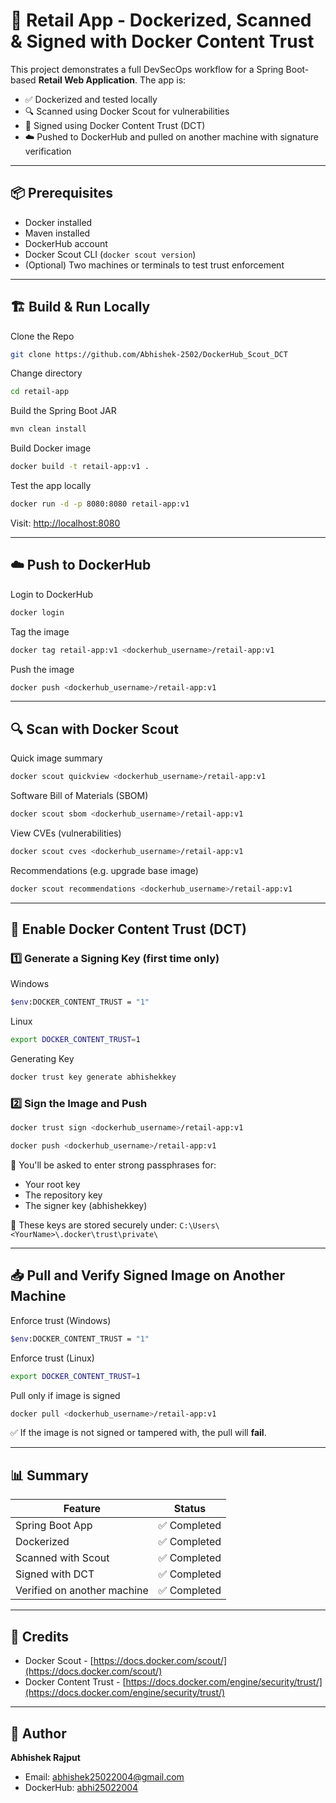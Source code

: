 # 🛒 Retail App - Dockerized, Scanned & Signed with Docker Content Trust

This project demonstrates a full DevSecOps workflow for a Spring Boot-based **Retail Web Application**. The app is:
- ✅ Dockerized and tested locally
- 🔍 Scanned using Docker Scout for vulnerabilities
- 🔐 Signed using Docker Content Trust (DCT)
- ☁️ Pushed to DockerHub and pulled on another machine with signature verification

---

## 📦 Prerequisites

- Docker installed
- Maven installed
- DockerHub account
- Docker Scout CLI (`docker scout version`)
- (Optional) Two machines or terminals to test trust enforcement

---

## 🏗️ Build & Run Locally

Clone the Repo
```bash
git clone https://github.com/Abhishek-2502/DockerHub_Scout_DCT
````

Change directory
```bash
cd retail-app
````

Build the Spring Boot JAR
```bash
mvn clean install
````

Build Docker image
```bash
docker build -t retail-app:v1 .
````

Test the app locally
```bash
docker run -d -p 8080:8080 retail-app:v1
````

Visit: [http://localhost:8080](http://localhost:8080)

---

## ☁️ Push to DockerHub

Login to DockerHub
```bash
docker login
```

Tag the image
```bash
docker tag retail-app:v1 <dockerhub_username>/retail-app:v1
```

Push the image
```bash
docker push <dockerhub_username>/retail-app:v1
```

---

## 🔍 Scan with Docker Scout

Quick image summary
```bash
docker scout quickview <dockerhub_username>/retail-app:v1
```

Software Bill of Materials (SBOM)
```bash
docker scout sbom <dockerhub_username>/retail-app:v1
```

View CVEs (vulnerabilities)
```bash
docker scout cves <dockerhub_username>/retail-app:v1
```

Recommendations (e.g. upgrade base image)
```bash
docker scout recommendations <dockerhub_username>/retail-app:v1
```

---

## 🔐 Enable Docker Content Trust (DCT)

### 1️⃣ Generate a Signing Key (first time only)

Windows
```bash
$env:DOCKER_CONTENT_TRUST = "1"
```

Linux
```bash
export DOCKER_CONTENT_TRUST=1
```

Generating Key
```bash
docker trust key generate abhishekkey
```

### 2️⃣ Sign the Image and Push

```bash
docker trust sign <dockerhub_username>/retail-app:v1
```

```bash
docker push <dockerhub_username>/retail-app:v1
```
🔑 You'll be asked to enter strong passphrases for:

* Your root key
* The repository key
* The signer key (abhishekkey)

📝 These keys are stored securely under:
`C:\Users\<YourName>\.docker\trust\private\`

---

## 📥 Pull and Verify Signed Image on Another Machine

Enforce trust (Windows)
```bash
$env:DOCKER_CONTENT_TRUST = "1"
```

Enforce trust (Linux)
```bash
export DOCKER_CONTENT_TRUST=1
```

Pull only if image is signed
```bash
docker pull <dockerhub_username>/retail-app:v1
```

✅ If the image is not signed or tampered with, the pull will **fail**.

---

## 📊 Summary

| Feature                     | Status      |
| --------------------------- | ----------- |
| Spring Boot App             | ✅ Completed |
| Dockerized                  | ✅ Completed |
| Scanned with Scout          | ✅ Completed |
| Signed with DCT             | ✅ Completed |
| Verified on another machine | ✅ Completed |

---

## 📌 Credits

* Docker Scout - [https://docs.docker.com/scout/](https://docs.docker.com/scout/)
* Docker Content Trust - [https://docs.docker.com/engine/security/trust/](https://docs.docker.com/engine/security/trust/)

---

## 🔐 Author

**Abhishek Rajput**
- Email: [abhishek25022004@gmail.com](mailto:abhishek25022004@gmail.com)
- DockerHub: [abhi25022004](https://hub.docker.com/u/abhi25022004)

